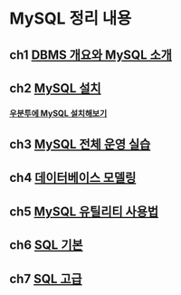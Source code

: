 # MySQL 정리 내용

## ch1 [DBMS 개요와 MySQL 소개](/DataBase/dbms_basic.md)

## ch2 [MySQL 설치](/DataBase/install.md)

#### [우분투에 MySQL 설치해보기](/DataBase/install_ubuntu.md)

## ch3 [MySQL 전체 운영 실습](/DataBase/mysql_basic.md)

## ch4 [데이터베이스 모델링](/DataBase/db_modeling.md)

## ch5 [MySQL 유틸리티 사용법](/DataBase/utilities.md)

## ch6 [SQL 기본](/DataBase/sql_basic.md)

## ch7 [SQL 고급](/DataBase/sql_advanced.md)
